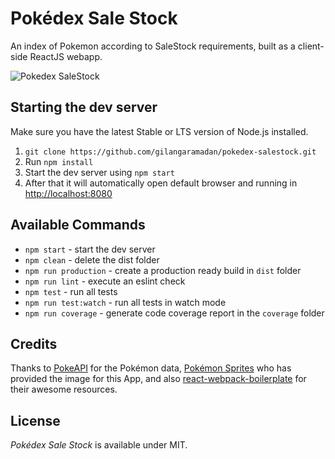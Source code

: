 # Pokédex Sale Stock  
An index of Pokemon according to SaleStock requirements, built as a client-side ReactJS webapp. 

![Pokedex SaleStock](https://user-images.githubusercontent.com/6009256/34116070-ff33c6f8-e449-11e7-9906-bba92e532228.png)

Starting the dev server
---

Make sure you have the latest Stable or LTS version of Node.js installed.

1. `git clone https://github.com/gilangaramadan/pokedex-salestock.git`
2. Run `npm install`
3. Start the dev server using `npm start`
3. After that it will automatically open default browser and running in [http://localhost:8080](http://localhost:8080)

Available Commands
---

- `npm start` - start the dev server
- `npm clean` - delete the dist folder
- `npm run production` - create a production ready build in `dist` folder
- `npm run lint` - execute an eslint check
- `npm test` - run all tests
- `npm run test:watch` - run all tests in watch mode
- `npm run coverage` - generate code coverage report in the `coverage` folder

Credits  
---
Thanks to [PokeAPI](http://pokeapi.salestock.net/) for the Pokémon data, 
[Pokémon Sprites](https://github.com/PokeAPI/sprites) who has provided the image for this App, 
and also [react-webpack-boilerplate](https://github.com/KleoPetroff/react-webpack-boilerplate) for their awesome resources.

License
---
_Pokédex Sale Stock_ is available under MIT.

